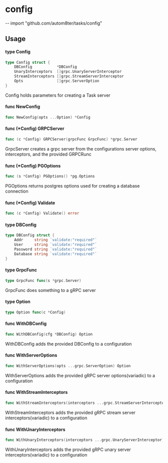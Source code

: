 # config
--
    import "github.com/autom8ter/tasks/config"


## Usage

#### type Config

```go
type Config struct {
	DBConfig           *DBConfig
	UnaryInterceptors  []grpc.UnaryServerInterceptor
	StreamInterceptors []grpc.StreamServerInterceptor
	Opts               []grpc.ServerOption
}
```

Config holds parameters for creating a Task server

#### func  NewConfig

```go
func NewConfig(opts ...Option) *Config
```

#### func (*Config) GRPCServer

```go
func (c *Config) GRPCServer(grpcFunc GrpcFunc) *grpc.Server
```
GrpcServer creates a grpc server from the configurations server options,
interceptors, and the provided GRPCRunc

#### func (*Config) PGOptions

```go
func (s *Config) PGOptions() *pg.Options
```
PGOptions returns postgres options used for creating a database connection

#### func (*Config) Validate

```go
func (c *Config) Validate() error
```

#### type DBConfig

```go
type DBConfig struct {
	Addr     string `validate:"required"`
	User     string `validate:"required"`
	Password string `validate:"required"`
	Database string `validate:"required"`
}
```


#### type GrpcFunc

```go
type GrpcFunc func(s *grpc.Server)
```

GrpcFunc does something to a gRPC server

#### type Option

```go
type Option func(c *Config)
```


#### func  WithDBConfig

```go
func WithDBConfig(cfg *DBConfig) Option
```
WithDBConfig adds the provided DBConfig to a configuration

#### func  WithServerOptions

```go
func WithServerOptions(opts ...grpc.ServerOption) Option
```
WithServerOptions adds the provided gRPC server options(variadic) to a
configuration

#### func  WithStreamInterceptors

```go
func WithStreamInterceptors(interceptors ...grpc.StreamServerInterceptor) Option
```
WithStreamInterceptors adds the provided gRPC stream server
interceptors(variadic) to a configuration

#### func  WithUnaryInterceptors

```go
func WithUnaryInterceptors(interceptors ...grpc.UnaryServerInterceptor) Option
```
WithUnaryInterceptors adds the provided gRPC unary server interceptors(variadic)
to a configuration
